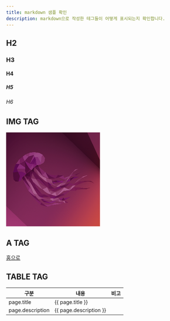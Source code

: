 ```yaml
---
title: markdown 샘플 확인
description: markdown으로 작성한 테그들이 어떻게 표시되는지 확인합니다.
---
```



H2
---


### H3


#### H4


##### H5


###### H6


IMG TAG
---
![](/assets/logo.png)


A TAG
---
[홈으로](/ "홈으로")


TABLE TAG
---


|구분|내용|비고|
|---|---|---|
|page.title|{{ page.title }}|   |
|page.description|{{ page.description }}|  |



